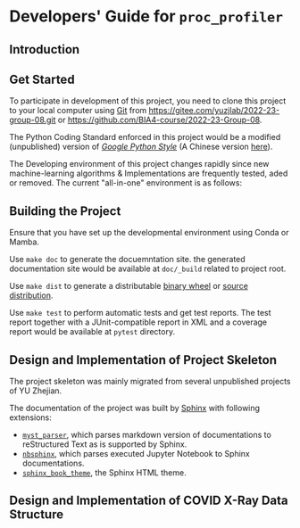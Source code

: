 # Developers' Guide for `proc_profiler`

## Introduction

## Get Started

To participate in development of this project, you need to clone this project to your local computer using [Git](https://git-scm.com) from <https://gitee.com/yuzjlab/2022-23-group-08.git> or <https://github.com/BIA4-course/2022-23-Group-08>.


The Python Coding Standard enforced in this project would be a modified (unpublished) version of [_Google Python Style_](https://google.github.io/styleguide/pyguide.html) (A Chinese version [here](https://zh-google-styleguide.readthedocs.io/en/latest/google-python-styleguide)).

The Developing environment of this project changes rapidly since new machine-learning algorithms \& Implementations are frequently tested, aded or removed. The current "all-in-one" environment is as follows:

## Building the Project

Ensure that you have set up the developmental environment using Conda or Mamba.

Use `make doc` to generate the docuemntation site. the generated documentation site would be available at `doc/_build` related to project root.

Use `make dist` to generate a distributable [binary wheel](https://packaging.python.org/en/latest/glossary/#term-Wheel) or [source distribution](https://packaging.python.org/en/latest/glossary/#term-Source-Distribution-or-sdist).

Use `make test` to perform automatic tests and get test reports. The test report together with a JUnit-compatible report in XML and a coverage report would be available at `pytest` directory.

## Design and Implementation of Project Skeleton

The project skeleton was mainly migrated from several unpublished projects of YU Zhejian.

The documentation of the project was built by [Sphinx](https://www.sphinx-doc.org/) with following extensions:

- [`myst_parser`](https://myst-parser.readthedocs.io/), which parses markdown version of documentations to reStructured Text as is supported by Sphinx.
- [`nbsphinx`](https://nbsphinx.readthedocs.io/), which parses executed Jupyter Notebook to Sphinx documentations.
- [`sphinx_book_theme`](https://sphinx-book-theme.readthedocs.io/), the Sphinx HTML theme.

## Design and Implementation of COVID X-Ray Data Structure
